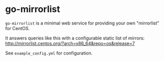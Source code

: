 go-mirrorlist
=============
`go-mirrorlist` is a minimal web service for providing your own 
"mirrorlist" for CentOS.

It answers queries like this with a configurable static list of mirrors:
http://mirrorlist.centos.org/?arch=x86_64&repo=os&release=7

See `example_config.yml` for configuration.
